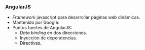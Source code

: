 ### AngularJS

- *Framework* javascript para desarrollar páginas web dinámicas.
- Mantenido por Google.
- Puntos fuertes de AngularJS:
    - *Data binding* en dos direcciones.
    - Inyección de dependencias.
    - Directivas.
